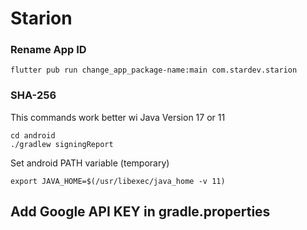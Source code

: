 # Starion

### Rename App ID

```
flutter pub run change_app_package-name:main com.stardev.starion
```


### SHA-256

This commands work better wi Java Version 17 or 11

```
cd android
./gradlew signingReport
```

Set android PATH variable (temporary)

```
export JAVA_HOME=$(/usr/libexec/java_home -v 11)
```

## Add Google API KEY in gradle.properties